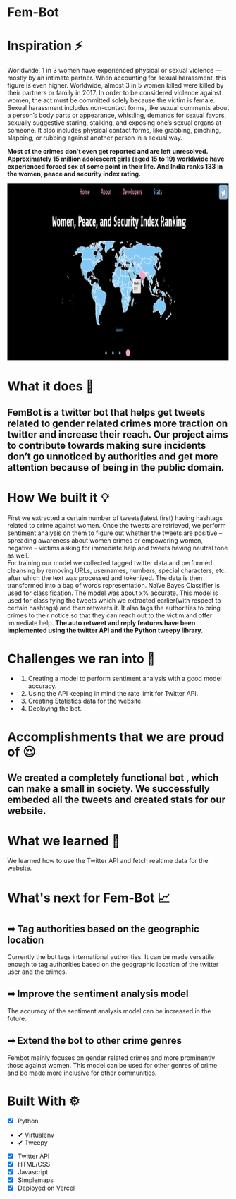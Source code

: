 # Fem-Bot 

# Inspiration ⚡ 
Worldwide, 1 in 3 women have experienced physical or sexual violence — mostly by an intimate partner. When accounting for sexual harassment, this figure is even higher. Worldwide, almost 3 in 5 women killed were killed by their partners or family in 2017. 
In order to be considered violence against women, the act must be committed solely because the victim is female.
Sexual harassment includes non-contact forms, like sexual comments about a person’s body parts or appearance, whistling, demands for sexual favors, 
sexually suggestive staring, stalking, and exposing one’s sexual organs at someone. It also includes physical contact forms, like grabbing, pinching, slapping, or 
rubbing against another person in a sexual way.

<strong>Most of the crimes don't even get reported and are left unresolved. Approximately 15 million adolescent girls (aged 15 to 19) worldwide have experienced forced 
sex at some point in their life. And India ranks 133 in the women, peace and security index rating. 
</strong>

<p  align="center"><img height= "400" width = "800" src = "https://github.com/Apurva-tech/Fem-Bot/blob/main/map_images/maps-readme-2.gif"></p>


# What it does 🤖

## FemBot is a twitter bot that helps get tweets related to gender related crimes more traction on twitter and increase their reach. Our project aims to contribute towards making sure incidents don’t go unnoticed by authorities and get more attention because of being in the public domain.

# How We built it 💡

First we extracted a certain number of tweets(latest first) having hashtags related to crime against women. Once the tweets are retrieved, we perform sentiment analysis on them to figure out whether the tweets are positive – spreading awareness about women crimes or empowering women, negative – victims asking for immediate help and tweets having neutral tone as well.  
For training our model we collected tagged twitter data and performed cleansing by removing URLs, usernames, numbers, special characters, etc. after which the text was processed and tokenized. The data is then transformed into a bag of words representation. Naïve Bayes Classifier is used for classification. The model was about x% accurate.
This model is used for classifying the tweets which we extracted earlier(with respect to certain hashtags) and then retweets it. It also tags the authorities to bring crimes to their notice so that they can reach out to the victim and offer immediate help. <strong>The auto retweet and reply features have been implemented using the twitter API and the Python tweepy library. </strong> 


# Challenges we ran into 🧠

- 1. Creating a model to perform sentiment analysis with a good model accuracy. 
- 2. Using the API keeping in mind the rate limit for Twitter API.
- 3. Creating Statistics data for the website. 
- 4. Deploying the bot. 

# Accomplishments that we are proud of 😌
## We created a completely functional bot , which can make a small in society. We successfully embeded all the tweets and created stats for our website.

# What we learned 🤩
We learned how to use the Twitter API and fetch realtime data for the website. 

# What's next for Fem-Bot 📈
## ➡ Tag authorities based on the geographic location
Currently the bot tags international authorities. It can be made versatile enough to tag authorities based on the geographic location of the twitter user and the crimes.
## ➡ Improve the sentiment analysis model
The accuracy of the sentiment analysis model can be increased in the future.
## ➡ Extend the bot to other crime genres
Fembot mainly focuses on gender related crimes and more prominently those against women. This model can be used for other genres of crime and be made more inclusive for other communities.

# Built With ⚙
- [x] Python 
 - ✔  Virtualenv
 - ✔  Tweepy
- [x] Twitter API 
- [x] HTML/CSS
- [x] Javascript
- [x] Simplemaps
- [x] Deployed on Vercel

